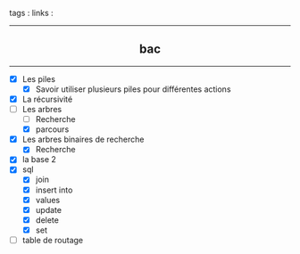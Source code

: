 tags : 
links :

****

<h2 style="text-align: center;"> bac </h2>

****


- [x] Les piles
	- [x] Savoir utiliser plusieurs piles pour différentes actions
- [x] La récursivité
- [ ] Les arbres
	- [ ] Recherche
	- [x] parcours
- [x] Les arbres binaires de recherche
	- [x] Recherche
- [x] la base 2
- [x] sql
	- [x] join
	- [x] insert into
	- [x] values
	- [x] update
	- [x] delete
	- [x] set
- [ ] table de routage